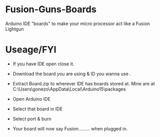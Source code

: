 # Fusion-Guns-Boards

Arduino IDE "boards" to make your micro processor act like a Fusion Lightgun

# Useage/FYI

- If you have IDE open close it.

- Download the board you are using & ID you wanna use .

- Extract Board.zip to wherever IDE has boards stored at. Mine are at C:\Users\gonezo\AppData\Local\Arduino15\packages

- Open Arduino IDE

- Select that board in IDE

- Select port & burn 

- Your board will now say Fusion......... when plugged in.
